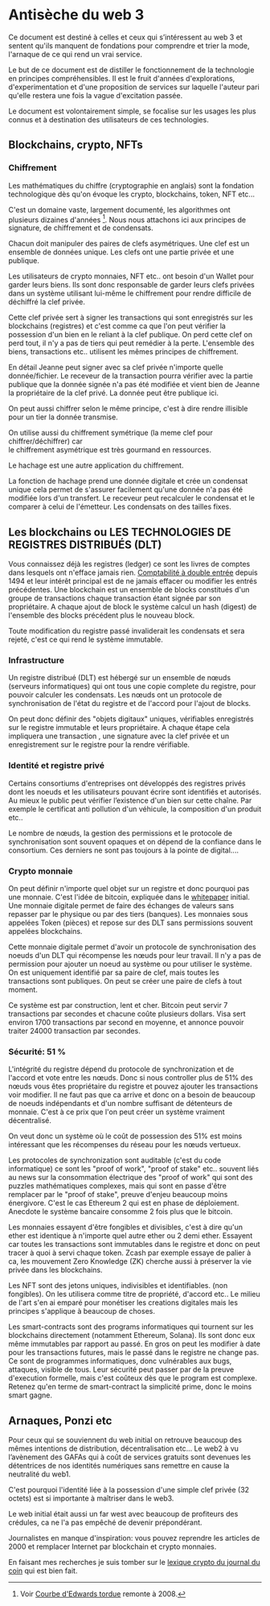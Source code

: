 # Antisèche du web 3

Ce document est destiné à celles et ceux qui s’intéressent au web 3 et sentent qu'ils manquent de fondations pour comprendre et trier la mode, l'arnaque de ce qui rend un vrai service.

Le but de ce document est de distiller le fonctionnement de la technologie en principes compréhensibles. Il est le fruit d'années d'explorations, d'experimentation et d'une proposition de services sur laquelle l'auteur pari qu'elle restera une fois la vague d'excitation passée.

Le document est volontairement simple, se focalise sur les usages les plus connus et à destination des utilisateurs de ces technologies.

## Blockchains, crypto, NFTs

### Chiffrement

Les mathématiques du chiffre (cryptographie en anglais) sont la fondation technologique dès qu'on évoque les crypto, blockchains, token, NFT etc...

C'est un domaine vaste, largement documenté, les algorithmes ont plusieurs dizaines d'années [^1]. Nous nous attachons ici aux principes de signature, de chiffrement et de condensats.

Chacun doit manipuler des paires de clefs asymétriques. Une clef est un ensemble de données unique. Les clefs ont une partie privée et une publique.

Les utilisateurs de crypto monnaies, NFT etc.. ont besoin d'un Wallet pour garder leurs biens. Ils sont donc responsable de garder leurs clefs privées dans un système utilisant lui-même le chiffrement pour rendre difficile de déchiffré la clef privée.

Cette clef privée sert à signer les transactions qui sont enregistrés sur les blockchains (registres) et c'est comme ca que l'on peut vérifier la possession d'un bien en le reliant à la clef publique. On perd cette clef on perd tout, il n'y a pas de tiers qui peut remédier à la perte. L'ensemble des biens, transactions etc.. utilisent les mêmes principes de chiffrement.

En détail Jeanne peut signer avec sa clef privée n'importe quelle donnée/fichier.
Le receveur de la transaction pourra vérifier avec la partie publique que la donnée signée n'a pas été modifiée et vient bien de Jeanne la propriétaire de la clef privé.
La donnée peut être publique ici.

On peut aussi chiffrer selon le même principe, c'est à dire rendre illisible pour un tier la donnée transmise.

On utilise aussi du chiffrement symétrique (la meme clef pour chiffrer/déchiffrer) car  
le chiffrement asymétrique est très gourmand en ressources.

Le hachage est une autre application du chiffrement.

La fonction de hachage prend une donnée digitale et crée un condensat unique cela permet de s'assurer facilement qu'une donnée n'a pas été modifiée lors d'un transfert. Le receveur peut recalculer le condensat et le comparer à celui de l'émetteur. Les condensats on des tailles fixes.

[^1]: Voir [Courbe d'Edwards tordue](https://fr.wikipedia.org/wiki/Courbe_d%27Edwards_tordue) remonte à 2008.

## Les blockchains ou LES TECHNOLOGIES DE REGISTRES DISTRIBUÉS (DLT)

Vous connaissez déjà les registres (ledger) ce sont les livres de comptes dans lesquels ont n'efface jamais rien. [Comptabilité à double entrée](https://fr.wikipedia.org/wiki/Comptabilit%C3%A9_en_partie_double) depuis 1494 et leur intérêt principal est de ne jamais effacer ou modifier les entrés précédentes.
Une blockchain est un ensemble de blocks constitués d'un groupe de transactions  chaque transaction étant signée par son propriétaire.
A chaque ajout de block le système calcul un hash (digest) de l'ensemble des
 blocks précédent plus le nouveau block.

Toute modification du registre passé invaliderait les condensats et sera rejeté, c'est ce qui rend le système immutable.

### Infrastructure

Un registre distribué (DLT) est hébergé sur un ensemble de nœuds (serveurs informatiques) qui ont tous une copie complete du registre, pour pouvoir calculer les condensats.
Les nœuds ont un protocole de synchronisation de l'état du registre et de l'accord pour l'ajout de blocks.

On peut donc définir des "objets digitaux" uniques, vérifiables enregistrés sur le registre immutable et leurs propriétaire. A chaque étape cela impliquera une transaction , une signature avec la clef privée et un enregistrement sur le registre pour la rendre vérifiable.

### Identité et registre privé

Certains consortiums d'entreprises ont développés des registres privés dont les noeuds et les utilisateurs pouvant écrire sont identifiés et autorisés. Au mieux le public peut vérifier l’existence d'un bien sur cette chaîne. Par exemple le certificat anti pollution d'un véhicule, la composition d'un produit etc..

Le nombre de nœuds, la gestion des permissions et le protocole de synchronisation sont souvent opaques et on  dépend de la confiance dans le consortium. Ces derniers ne sont pas toujours à la pointe de digital....

### Crypto monnaie

On peut définir n'importe quel objet sur un registre et donc pourquoi pas une monnaie. C'est l'idée de bitcoin, expliquée dans le [whitepaper](https://bitcoin.org/bitcoin.pdf) initial.
Une monnaie digitale permet de faire des échanges de valeurs sans repasser par le physique ou par des tiers (banques). Les monnaies sous appelées Token (pièces) et repose sur des DLT sans permissions souvent appelées blockchains.

Cette monnaie digitale permet d'avoir un protocole de synchronisation des noeuds d'un DLT qui récompense les nœuds pour leur travail. Il n'y a pas de permission pour ajouter un noeud au système ou pour utiliser le système. On est uniquement identifié par sa paire de clef, mais toutes les transactions sont publiques. On peut se créer une paire de clefs à tout moment.

Ce système est par construction, lent et cher. Bitcoin peut servir 7 transactions par secondes et chacune coûte plusieurs dollars.
Visa sert environ 1700 transactions par second en moyenne, et annonce pouvoir traiter 24000 transaction par secondes.

### Sécurité: 51 %

L'intégrité du registre dépend du protocole de synchronization et de l'accord et vote entre les nœuds. Donc si nous controller plus de 51% des nœuds vous êtes propriétaire du registre et pouvez ajouter les transactions voir modifier. Il ne faut pas que ca arrive et donc on a besoin de beaucoup de noeuds indépendants et d'un nombre suffisant de détenteurs de monnaie. C'est à ce prix que l'on peut créer un système vraiment décentralisé.

On veut donc un système où le coût de possession des 51% est moins intéressant que les
récompenses du réseau pour les nœuds vertueux.

Les protocoles de synchronization sont auditable (c'est du code informatique) ce sont les "proof of work", "proof of stake" etc.. souvent liés au news sur la consommation électrique des "proof of work" qui sont des puzzles mathématiques complexes, mais qui sont en passe d'être remplacer par le "proof of stake", preuve d'enjeu beaucoup moins énergivore. C'est le cas Ethereum 2 qui est en phase de déploiement.
Anecdote le système bancaire consomme 2 fois plus que le bitcoin.

Les monnaies essayent d'être fongibles et divisibles, c'est à dire qu'un ether est identique à n'importe quel autre ether ou 2 demi ether. Essayent car toutes les transactions sont immutables dans le registre et donc on peut tracer à quoi à servi chaque token. Zcash par exemple essaye de palier à ca, les mouvement Zero Knowledge (ZK) cherche aussi à préserver la vie privée dans les blockchains.

Les NFT sont des jetons uniques, indivisibles et identifiables. (non fongibles). On les utilisera comme titre de propriété, d'accord etc.. Le milieu de l'art s'en ai emparé pour monétiser les creations digitales mais les principes s'applique à beaucoup de choses.

Les smart-contracts sont des programs informatiques qui tournent sur les blockchains directement (notamment Ethereum, Solana). Ils sont donc eux même immutables par rapport au passé. En gros on peut les modifier à date pour les transactions futures, mais le passé dans le registre ne change pas. Ce sont de programmes informatiques, donc vulnérables aux bugs, attaques, visible de tous. Leur sécurité peut passer par de la preuve d'execution formelle, mais c'est coûteux dès que le program est complexe.
Retenez qu'en terme de smart-contract la simplicité prime, donc le moins smart gagne.

## Arnaques, Ponzi etc

Pour ceux qui se souviennent du web initial on retrouve beaucoup des mêmes intentions de distribution, décentralisation etc...
Le web2 à vu l’avènement des GAFAs qui à coût de services gratuits sont devenues les détentrices de nos identités numériques sans remettre en cause la neutralité du web1.

C'est pourquoi l'identité liée à la possession d'une simple clef privée (32 octets) est si importante à maîtriser dans le web3.

Le web initial était aussi un far west avec beaucoup de profiteurs des crédules, ca ne l'a pas empêché de devenir prépondérant.

Journalistes en manque d'inspiration: vous pouvez reprendre les articles de 2000 et remplacer Internet par blockchain et crypto monnaies.

En faisant mes recherches je suis tomber sur le [lexique crypto du journal du coin](https://journalducoin.com/lexique/) qui est bien fait.
